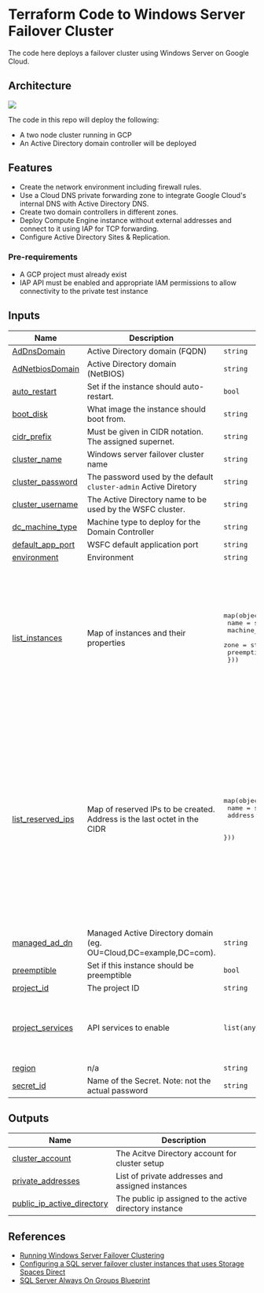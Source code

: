 # Terraform Code to Windows Server Failover Cluster

The code here deploys a failover cluster using Windows Server on Google Cloud.

## Architecture

![](https://cloud.google.com/static/compute/docs/tutorials/images/failover-clustering-architecture.svg)

The code in this repo will deploy the following:

* A two node cluster running in GCP
* An Active Directory domain controller will be deployed

## Features

* Create the network environment including firewall rules.
* Use a Cloud DNS private forwarding zone to integrate Google Cloud's internal DNS with Active Directory DNS.
* Create two domain controllers in different zones.
* Deploy Compute Engine instance without external addresses and connect to it using IAP for TCP forwarding.
* Configure Active Directory Sites & Replication.

### Pre-requirements
* A GCP project must already exist
* IAP API must be enabled and appropriate IAM permissions to allow connectivity to the private test instance

<!-- BEGIN_TF_DOCS -->


## Inputs

| Name | Description | Type | Default | Required |
|------|-------------|------|---------|:--------:|
| <a name="input_AdDnsDomain"></a> [AdDnsDomain](#input\_AdDnsDomain) | Active Directory domain (FQDN) | `string` | `"contoso.local"` | no |
| <a name="input_AdNetbiosDomain"></a> [AdNetbiosDomain](#input\_AdNetbiosDomain) | Active Directory domain (NetBIOS) | `string` | `"CLOUD"` | no |
| <a name="input_auto_restart"></a> [auto\_restart](#input\_auto\_restart) | Set if the instance should auto-restart. | `bool` | `false` | no |
| <a name="input_boot_disk"></a> [boot\_disk](#input\_boot\_disk) | What image the instance should boot from. | `string` | `"windows-cloud/windows-2019"` | no |
| <a name="input_cidr_prefix"></a> [cidr\_prefix](#input\_cidr\_prefix) | Must be given in CIDR notation. The assigned supernet. | `string` | `"10.0.0.0/15"` | no |
| <a name="input_cluster_name"></a> [cluster\_name](#input\_cluster\_name) | Windows server failover cluster name | `string` | `"testcluster"` | no |
| <a name="input_cluster_password"></a> [cluster\_password](#input\_cluster\_password) | The password used by the default `cluster-admin` Active Diretory | `string` | `"Password1"` | no |
| <a name="input_cluster_username"></a> [cluster\_username](#input\_cluster\_username) | The Active Directory name to be used by the WSFC cluster. | `string` | `"cluster-admin"` | no |
| <a name="input_dc_machine_type"></a> [dc\_machine\_type](#input\_dc\_machine\_type) | Machine type to deploy for the Domain Controller | `string` | `"e2-medium"` | no |
| <a name="input_default_app_port"></a> [default\_app\_port](#input\_default\_app\_port) | WSFC default application port | `string` | `"59998"` | no |
| <a name="input_environment"></a> [environment](#input\_environment) | Environment | `string` | `"test"` | no |
| <a name="input_list_instances"></a> [list\_instances](#input\_list\_instances) | Map of instances and their properties | <pre>map(object({<br/>    name         = string<br/>    machine_type = string<br/>    zone         = string<br/>    preemptible  = string<br/>  }))</pre> | <pre>{<br/>  "wsfc1": {<br/>    "machine_type": "e2-standard-2",<br/>    "name": "wsfc-1",<br/>    "preemptible": false,<br/>    "zone": "b"<br/>  },<br/>  "wsfc2": {<br/>    "machine_type": "e2-standard-2",<br/>    "name": "wsfc-2",<br/>    "preemptible": false,<br/>    "zone": "c"<br/>  }<br/>}</pre> | no |
| <a name="input_list_reserved_ips"></a> [list\_reserved\_ips](#input\_list\_reserved\_ips) | Map of reserved IPs to be created. Address is the last octet in the CIDR | <pre>map(object({<br/>    name    = string<br/>    address = string<br/><br/>  }))</pre> | <pre>{<br/>  "cluster_ip": {<br/>    "address": 8,<br/>    "name": "reserved-cluster-ip"<br/>  },<br/>  "dc1": {<br/>    "address": 6,<br/>    "name": "reserved-addc1"<br/>  },<br/>  "loadbalancer": {<br/>    "address": 9,<br/>    "name": "reserved-ilb"<br/>  },<br/>  "wsfc1": {<br/>    "address": 4,<br/>    "name": "reserved-wsfc-1"<br/>  },<br/>  "wsfc2": {<br/>    "address": 5,<br/>    "name": "reserved-wsfc-2"<br/>  }<br/>}</pre> | no |
| <a name="input_managed_ad_dn"></a> [managed\_ad\_dn](#input\_managed\_ad\_dn) | Managed Active Directory domain (eg. OU=Cloud,DC=example,DC=com). | `string` | `"DC=contoso,DC=local"` | no |
| <a name="input_preemptible"></a> [preemptible](#input\_preemptible) | Set if this instance should be preemptible | `bool` | `true` | no |
| <a name="input_project_id"></a> [project\_id](#input\_project\_id) | The project ID | `string` | n/a | yes |
| <a name="input_project_services"></a> [project\_services](#input\_project\_services) | API services to enable | `list(any)` | <pre>[<br/>  "dns.googleapis.com",<br/>  "secretmanager.googleapis.com",<br/>  "compute.googleapis.com"<br/>]</pre> | no |
| <a name="input_region"></a> [region](#input\_region) | n/a | `string` | `"us-central1"` | no |
| <a name="input_secret_id"></a> [secret\_id](#input\_secret\_id) | Name of the Secret. Note: not the actual password | `string` | `"ad-password"` | no |

## Outputs

| Name | Description |
|------|-------------|
| <a name="output_cluster_account"></a> [cluster\_account](#output\_cluster\_account) | The Acitve Directory account for cluster setup |
| <a name="output_private_addresses"></a> [private\_addresses](#output\_private\_addresses) | List of private addresses and assigned instances |
| <a name="output_public_ip_active_directory"></a> [public\_ip\_active\_directory](#output\_public\_ip\_active\_directory) | The public ip assigned to the active directory instance |
<!-- END_TF_DOCS -->
## References
* [Running Windows Server Failover Clustering](https://cloud.google.com/compute/docs/tutorials/running-windows-server-failover-clustering)
* [Configuring a SQL server failover cluster instances that uses Storage Spaces Direct](https://cloud.google.com/compute/docs/instances/sql-server/configure-failover-cluster-instance)
* [SQL Server Always On Groups Blueprint](https://github.com/GoogleCloudPlatform/cloud-foundation-fabric/tree/v43.0.0/blueprints/data-solutions/sqlserver-alwayson)
